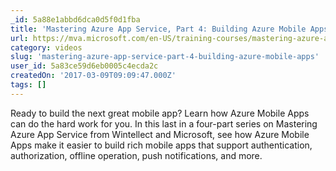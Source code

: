 ```yaml
---
_id: 5a88e1abbd6dca0d5f0d1fba
title: 'Mastering Azure App Service, Part 4: Building Azure Mobile Apps'
url: https://mva.microsoft.com/en-US/training-courses/mastering-azure-app-service-part-4-building-azure-mobile-apps-16836
category: videos
slug: 'mastering-azure-app-service-part-4-building-azure-mobile-apps'
user_id: 5a83ce59d6eb0005c4ecda2c
createdOn: '2017-03-09T09:09:47.000Z'
tags: []
---
```


Ready to build the next great mobile app? Learn how Azure Mobile Apps can do the hard work for you. In this last in a four-part series on Mastering Azure App Service from Wintellect and Microsoft, see how Azure Mobile Apps make it easier to build rich mobile apps that support authentication, authorization, offline operation, push notifications, and more.
